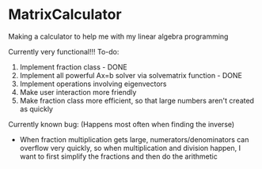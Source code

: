 # MatrixCalculator
Making a calculator to help me with my linear algebra programming

Currently very functional!!!
To-do:
1. Implement fraction class - DONE
2. Implement all powerful Ax=b solver via solvematrix function - DONE
3. Implement operations involving eigenvectors
4. Make user interaction more friendly
5. Make fraction class more efficient, so that large numbers aren't created as quickly

Currently known bug: (Happens most often when finding the inverse)
 - When fraction multiplication gets large, numerators/denominators can overflow very quickly,  so when multiplication and division happen, I want to first simplify the fractions and then do the arithmetic